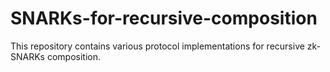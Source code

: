 # SNARKs-for-recursive-composition

This repository contains various protocol implementations for recursive zk-SNARKs composition.